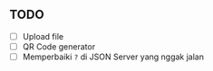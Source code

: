 ## TODO 

- [ ] Upload file
- [ ] QR Code generator
- [ ] Memperbaiki `?` di JSON Server yang nggak jalan